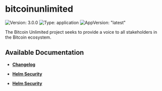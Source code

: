 # bitcoinunlimited

![Version: 3.0.0](https://img.shields.io/badge/Version-3.0.0-informational?style=flat-square) ![Type: application](https://img.shields.io/badge/Type-application-informational?style=flat-square) ![AppVersion: "latest"](https://img.shields.io/badge/AppVersion-"latest"-informational?style=flat-square)

The Bitcoin Unlimited project seeks to provide a voice to all stakeholders in the Bitcoin ecosystem.

## Available Documentation

- [**Changelog**](CHANGELOG)

- [**Helm Security**](container-security)

- [**Helm Security**](helm-security)

